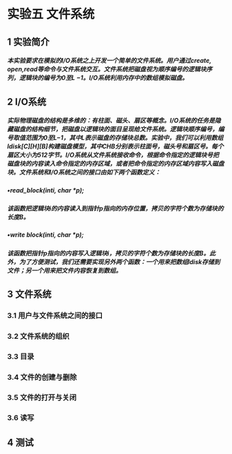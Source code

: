 # 实验五 文件系统
## 1 实验简介
##### 本实验要求在模拟的I/O系统之上开发一个简单的文件系统。用户通过create, open,read等命令与文件系统交互。文件系统把磁盘视为顺序编号的逻辑块序列，逻辑块的编号为0至L −1。I/O系统利用内存中的数组模拟磁盘。
## 2 I/O系统
##### 实际物理磁盘的结构是多维的：有柱面、磁头、扇区等概念。I/O系统的任务是隐藏磁盘的结构细节，把磁盘以逻辑块的面目呈现给文件系统。逻辑块顺序编号，编号取值范围为0至L−1，其中L表示磁盘的存储块总数。实验中，我们可以利用数组ldisk[C][H][B]构建磁盘模型，其中CHB分别表示柱面号，磁头号和扇区号。每个扇区大小为512字节。I/O系统从文件系统接收命令，根据命令指定的逻辑块号把磁盘块的内容读入命令指定的内存区域，或者把命令指定的内存区域内容写入磁盘块。文件系统和I/O系统之间的接口由如下两个函数定义：
##### •read_block(inti, char *p);
##### 该函数把逻辑块i的内容读入到指针p指向的内存位置，拷贝的字符个数为存储块的长度B。
##### •write block(inti, char *p);
##### 该函数把指针p指向的内容写入逻辑块i，拷贝的字符个数为存储块的长度B。此外，为了方便测试，我们还需要实现另外两个函数：一个用来把数组ldisk存储到文件；另一个用来把文件内容恢复到数组。

## 3 文件系统
##### 
### 3.1 用户与文件系统之间的接口
##### 
### 3.2 文件系统的组织
##### 
### 3.3 目录
##### 
### 3.4 文件的创建与删除
##### 
### 3.5 文件的打开与关闭
##### 
### 3.6 读写
##### 
## 4 测试
##### 
